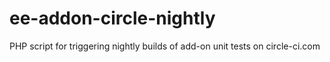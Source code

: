 # ee-addon-circle-nightly
PHP script for triggering nightly builds of add-on unit tests on circle-ci.com
